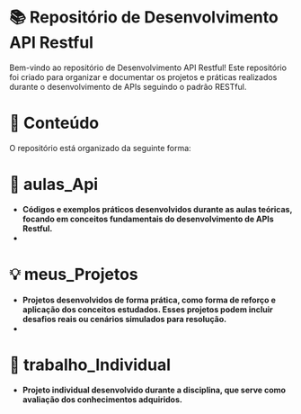 # 📚 Repositório de Desenvolvimento API Restful
Bem-vindo ao repositório de Desenvolvimento API Restful! Este repositório foi criado para organizar e documentar os projetos e práticas realizados durante o desenvolvimento de APIs seguindo o padrão RESTful.

# 📑 Conteúdo
O repositório está organizado da seguinte forma:

# 📖  aulas_Api
- **Códigos e exemplos práticos desenvolvidos durante as aulas teóricas, focando em conceitos fundamentais do desenvolvimento de APIs Restful.**
- 
# 💡 meus_Projetos
- **Projetos desenvolvidos de forma prática, como forma de reforço e aplicação dos conceitos estudados. Esses projetos podem incluir desafios reais ou cenários simulados para resolução.**
- 
# 🚀 trabalho_Individual
- **Projeto individual desenvolvido durante a disciplina, que serve como avaliação dos conhecimentos adquiridos.**
